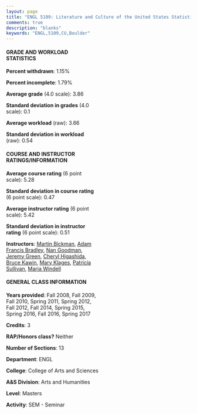 ```yaml
---
layout: page
title: "ENGL 5109: Literature and Culture of the United States Statistics"
comments: true
description: "blanks"
keywords: "ENGL,5109,CU,Boulder"
---
```

<head>
<script src="https://ajax.googleapis.com/ajax/libs/jquery/2.1.3/jquery.min.js"></script>
<script src="https://dl.dropboxusercontent.com/s/pc42nxpaw1ea4o9/highcharts.js?dl=0"></script>
<!-- <script src="../assets/js/highcharts.js"></script> -->
<style type="text/css">@font-face {
	font-family: "Bebas Neue";
	src: url(https://www.filehosting.org/file/details/544349/BebasNeue Regular.otf) format("opentype");
	}
	h1.Bebas { 
		font-family: "Bebas Neue", Verdana, Tahoma;
	}
</style>
</head>
<body>
	<div id="container" style="float: right; width: 45%; height: 88%; margin-left: 2.5%; margin-right: 2.5%;"></div>
	<script language="JavaScript">
		$(document).ready(function() {
		var chart = {type: 'column'};
		var title = {text: 'Grade Distribution'};
		var xAxis = {categories: ['A','B','C','D','F'],crosshair: true};
		var yAxis = {min: 0,title: {text: 'Percentage'}};
		var tooltip = {headerFormat: '<center><b><span style="font-size:20px">{point.key}</span></b></center>',
		               pointFormat: '<td style="padding:0"><b>{point.y:.1f}%</b></td>',
		               footerFormat: '</table>',shared: true,useHTML: true};
		var plotOptions = {column: {pointPadding: 0.0,borderWidth: 0}};  
		var credits = {enabled: false};var series= [{name: 'Percent',data: [90.7,9.3,0.0,0.0,0.0,]}];
		var json = {};
		json.chart = chart;
		json.title = title;
		json.tooltip = tooltip;
		json.xAxis = xAxis;
		json.yAxis = yAxis;  
		json.series = series;
		json.plotOptions = plotOptions;  
		json.credits = credits;
		$('#container').highcharts(json);
	});
	</script>
</body>
			   
#### GRADE AND WORKLOAD STATISTICS

**Percent withdrawn**: 1.15%

**Percent incomplete**: 1.79%

**Average grade** (4.0 scale): 3.86

**Standard deviation in grades** (4.0 scale): 0.1

**Average workload** (raw): 3.66

**Standard deviation in workload** (raw): 0.54

#### COURSE AND INSTRUCTOR RATINGS/INFORMATION

**Average course rating** (6 point scale): 5.28

**Standard deviation in course rating** (6 point scale): 0.47

**Average instructor rating** (6 point scale): 5.42

**Standard deviation in instructor rating** (6 point scale): 0.51

**Instructors**: <a href='../../instructors/Martin_Bickman'>Martin Bickman</a>, <a href='../../instructors/Adam_Francis_Bradley'>Adam Francis Bradley</a>, <a href='../../instructors/Nan_Goodman'>Nan Goodman</a>, <a href='../../instructors/Jeremy_Green'>Jeremy Green</a>, <a href='../../instructors/Cheryl_Higashida'>Cheryl Higashida</a>, <a href='../../instructors/Bruce_Kawin'>Bruce Kawin</a>, <a href='../../instructors/Mary_Klages'>Mary Klages</a>, <a href='../../instructors/Patricia_Sullivan'>Patricia Sullivan</a>, <a href='../../instructors/Maria_Windell'>Maria Windell</a>

#### GENERAL CLASS INFORMATION

**Years provided**: Fall 2008, Fall 2009, Fall 2010, Spring 2011, Spring 2012, Fall 2012, Fall 2014, Spring 2015, Spring 2016, Fall 2016, Spring 2017

**Credits**: 3

**RAP/Honors class?** Neither

**Number of Sections**: 13

**Department**: ENGL

**College**: College of Arts and Sciences

**A&S Division**: Arts and Humanities

**Level**: Masters

**Activity**: SEM - Seminar
